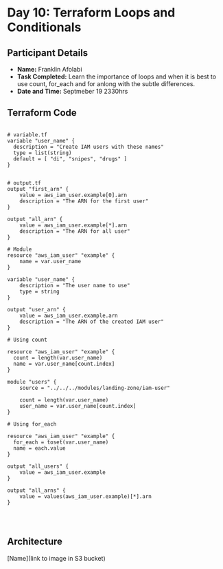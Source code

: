 # Day 10: Terraform Loops and Conditionals

## Participant Details

- **Name:** Franklin Afolabi
- **Task Completed:** Learn the importance of loops and when it is best to use count, for_each and for anlong with the subtle differences.
- **Date and Time:** Septmeber 19 2330hrs

## Terraform Code 
```hcl

# variable.tf
variable "user_name" {
  description = "Create IAM users with these names"
  type = list(string)
  default = [ "di", "snipes", "drugs" ]
}


# output.tf
output "first_arn" {
    value = aws_iam_user.example[0].arn
    description = "The ARN for the first user"
}

output "all_arn" {
    value = aws_iam_user.example[*].arn
    description = "The ARN for all user"
}

# Module
resource "aws_iam_user" "example" {
    name = var.user_name
}

variable "user_name" {
    description = "The user name to use"
    type = string
}

output "user_arn" {
    value = aws_iam_user.example.arn
    description = "The ARN of the created IAM user"
}

# Using count

resource "aws_iam_user" "example" {
  count = length(var.user_name)
  name = var.user_name[count.index]
}

module "users" {
    source = "../../../modules/landing-zone/iam-user"
    
    count = length(var.user_name)
    user_name = var.user_name[count.index]
}

# Using for_each

resource "aws_iam_user" "example" {
  for_each = toset(var.user_name)
  name = each.value
}

output "all_users" {
    value = aws_iam_user.example
}

output "all_arns" {
    value = values(aws_iam_user.example)[*].arn
}




```
## Architecture 

[Name](link to image in S3 bucket)

